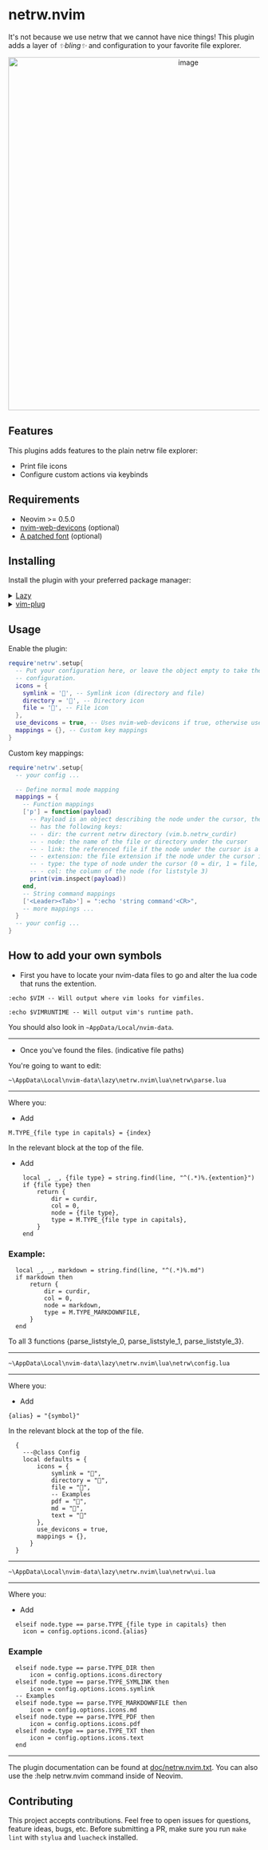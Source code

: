 # netrw.nvim

It's not because we use netrw that we cannot have nice things! This plugin adds
a layer of *✨bling✨* and configuration to your favorite file explorer.

<p align="center">
<img width="706" alt="image" src="https://github.com/prichrd/netrw.nvim/assets/3706527/2d3ec6cd-9950-4f5f-98cc-de86d91291c2">
</p>

## Features

This plugins adds features to the plain netrw file explorer:
- Print file icons
- Configure custom actions via keybinds

## Requirements

- Neovim >= 0.5.0
- [nvim-web-devicons](https://github.com/nvim-tree/nvim-web-devicons) (optional)
- [A patched font](https://www.nerdfonts.com/) (optional)

## Installing

Install the plugin with your preferred package manager:

<details>
<summary><a href="https://github.com/folke/lazy.nvim">Lazy</a></summary>
<code>{ 'prichrd/netrw.nvim', opts = {} }</code>
</details>

<details>
<summary><a href="https://github.com/junegunn/vim-plug">vim-plug</a></summary>
<code>Plug 'prichrd/netrw.nvim'</code>
</details>

## Usage

Enable the plugin:

```lua
require'netrw'.setup{
  -- Put your configuration here, or leave the object empty to take the default
  -- configuration.
  icons = {
    symlink = '', -- Symlink icon (directory and file)
    directory = '', -- Directory icon
    file = '', -- File icon
  },
  use_devicons = true, -- Uses nvim-web-devicons if true, otherwise use the file icon specified above
  mappings = {}, -- Custom key mappings
}
```

Custom key mappings:

```lua
require'netrw'.setup{
  -- your config ...

  -- Define normal mode mapping
  mappings = {
    -- Function mappings
    ['p'] = function(payload)
      -- Payload is an object describing the node under the cursor, the object
      -- has the following keys:
      -- - dir: the current netrw directory (vim.b.netrw_curdir)
      -- - node: the name of the file or directory under the cursor
      -- - link: the referenced file if the node under the cursor is a symlink
      -- - extension: the file extension if the node under the cursor is a file
      -- - type: the type of node under the cursor (0 = dir, 1 = file, 2 = symlink)
      -- - col: the column of the node (for liststyle 3)
      print(vim.inspect(payload))
    end,
    -- String command mappings
    ['<Leader><Tab>'] = ":echo 'string command'<CR>",
    -- more mappings ...
  }
  -- your config ...
}
```

## How to add your own symbols

* First you have to locate your nvim-data files to go and alter the lua code that runs the extention.

```
:echo $VIM -- Will output where vim looks for vimfiles.

:echo $VIMRUNTIME -- Will output vim's runtime path.
```

You should also look in ```~AppData/Local/nvim-data```.

***

* Once you've found the files. (indicative file paths)

You're going to want to edit:

```
~\AppData\Local\nvim-data\lazy\netrw.nvim\lua\netrw\parse.lua
```

***

Where you:

* Add
```
M.TYPE_{file type in capitals} = {index}
```
In the relevant block at the top of the file.

* Add
```
    local _, _, {file type} = string.find(line, "^(.*)%.{extention}")
    if {file type} then
        return {
            dir = curdir,
            col = 0,
            node = {file type},
            type = M.TYPE_{file type in capitals},
        }
    end

```
### Example:
```
  local _, _, markdown = string.find(line, "^(.*)%.md")
  if markdown then
      return {
          dir = curdir,
          col = 0,
          node = markdown,
          type = M.TYPE_MARKDOWNFILE,
      }
  end

```
To all 3 functions {parse_liststyle_0, parse_liststyle_1, parse_liststyle_3}.

***

```
~\AppData\Local\nvim-data\lazy\netrw.nvim\lua\netrw\config.lua
```

***

Where you:

* Add
```
{alias} = "{symbol}"
```
In the relevant block at the top of the file.
```
  {
    ---@class Config
    local defaults = {
        icons = {
            symlink = "",
            directory = "",
            file = "",
            -- Examples
            pdf = "",
            md = "󰰏",
            text = "󰊄"
        },
        use_devicons = true,
        mappings = {},
      }
  }
```

***

```
~\AppData\Local\nvim-data\lazy\netrw.nvim\lua\netrw\ui.lua
```

***

Where you:

* Add
```
  elseif node.type == parse.TYPE_{file type in capitals} then
    icon = config.options.icond.{alias}
```
### Example
```
  elseif node.type == parse.TYPE_DIR then
      icon = config.options.icons.directory
  elseif node.type == parse.TYPE_SYMLINK then
      icon = config.options.icons.symlink
  -- Examples
  elseif node.type == parse.TYPE_MARKDOWNFILE then
      icon = config.options.icons.md
  elseif node.type == parse.TYPE_PDF then
      icon = config.options.icons.pdf
  elseif node.type == parse.TYPE_TXT then
      icon = config.options.icons.text
  end
```

***

The plugin documentation can be found at [doc/netrw.nvim.txt](doc/netrw.nvim.txt).
You can also use the :help netrw.nvim command inside of Neovim.

## Contributing

This project accepts contributions. Feel free to open issues for questions, feature ideas, bugs, etc.
Before submitting a PR, make sure you run `make lint` with `stylua` and `luacheck` installed.

